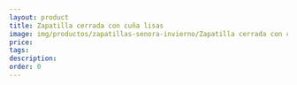 ```yaml
---
layout: product
title: Zapatilla cerrada con cuña lisas
image: img/productos/zapatillas-senora-invierno/Zapatilla cerrada con cuña lisas. Varios colores_20Eu
price: 
tags: 
description: 
order: 0
---
```

